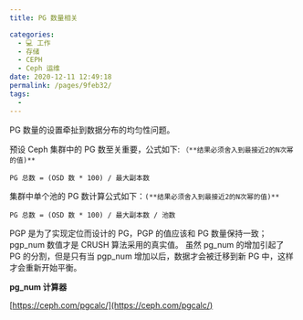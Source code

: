 ```yaml
---
title: PG 数量相关

categories: 
  - 💻 工作
  - 存储
  - CEPH
  - Ceph 运维
date: 2020-12-11 12:49:18
permalink: /pages/9feb32/
tags: 
  - 
---
```

PG 数量的设置牵扯到数据分布的均匀性问题。

预设 Ceph 集群中的 PG 数至关重要，公式如下: `（**结果必须舍入到最接近2的N次幂的值)**`

```plain
PG 总数 = (OSD 数 * 100) / 最大副本数
 ```

集群中单个池的 PG 数计算公式如下：`(**结果必须舍入到最接近2的N次幂的值)**`

```plain
PG 总数 = (OSD 数 * 100) / 最大副本数 / 池数
```

PGP 是为了实现定位而设计的 PG，PGP 的值应该和 PG 数量保持一致；pgp_num 数值才是 CRUSH 算法采用的真实值。
虽然 pg_num 的增加引起了 PG 的分割，但是只有当 pgp_num 增加以后，数据才会被迁移到新 PG 中，这样才会重新开始平衡。

**pg_num 计算器**

[https://ceph.com/pgcalc/](https://ceph.com/pgcalc/)
